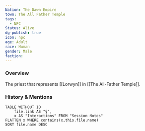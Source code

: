 ```yaml
---
Nation: The Dawn Empire
town: The All Father Temple
tags:
  - NPC
Status: Alive
dg-publish: true
icon: npc
age: Adult
race: Human
gender: Male
faction: 
---
```


### Overview
The priest that represents [[Lorwyn]] in [[The All-Father Temple]].

### History & Mentions
```dataview
TABLE WITHOUT ID
	file.link AS "§", 
	x AS "Interactions" FROM "Session Notes"
FLATTEN x WHERE contains(x,this.file.name) 
SORT file.name DESC
```